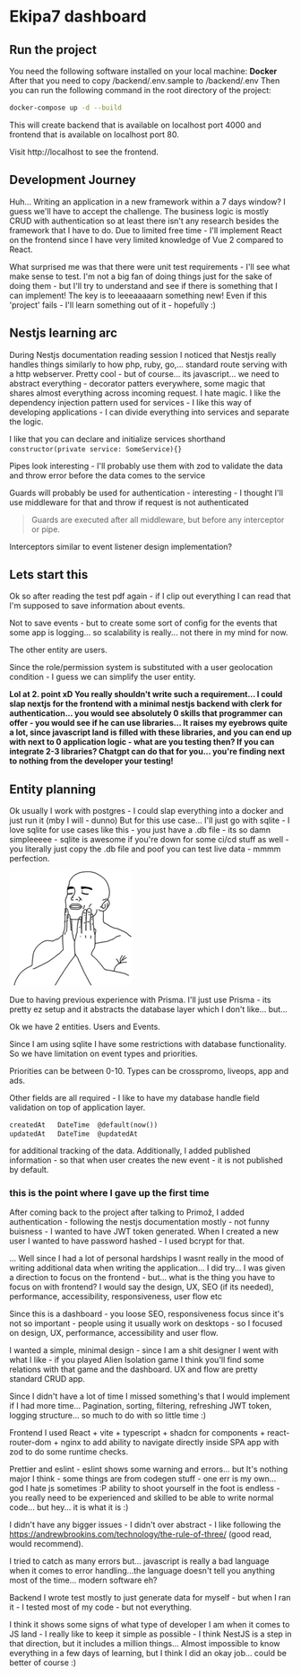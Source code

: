 # Ekipa7 dashboard

## Run the project
You need the following software installed on your local machine: **Docker**
After that you need to copy /backend/.env.sample to /backend/.env
Then you can run the following command in the root directory of the project:

```bash
docker-compose up -d --build
```
This will create backend that is available on localhost port 4000 and frontend that is available on localhost port 80.

Visit http://localhost to see the frontend.

## Development Journey

Huh... Writing an application in a new framework within a 7 days window?
I guess we'll have to accept the challenge.
The business logic is mostly CRUD with authentication so at least there isn't any research besides the framework that I have to do.
Due to limited free time - I'll implement React on the frontend since I have very limited knowledge of Vue 2 compared to React.

What surprised me was that there were unit test requirements - I'll see what make sense to test.
I'm not a big fan of doing things just for the sake of doing them - but I'll try to understand and see if there is something that I can implement! The key is to leeeaaaaarn something new!
Even if this 'project' fails - I'll learn something out of it - hopefully :)

## Nestjs learning arc

During Nestjs documentation reading session I noticed that Nestjs really handles things similarly to how php, ruby, go,... standard route serving with a http webserver.
Pretty cool - but of course... its javascript... we need to abstract everything - decorator patters everywhere, some magic that shares almost everything across incoming request. I hate magic.
I like the dependency injection pattern used for services - I like this way of developing applications - I can divide everything into services and separate the logic.

I like that you can declare and initialize services shorthand `constructor(private service: SomeService){}`

Pipes look interesting - I'll probably use them with zod to validate the data and throw error before the data comes to the service

Guards will probably be used for authentication - interesting - I thought I'll use middleware for that and throw if request is not authenticated

> Guards are executed after all middleware, but before any interceptor or pipe.

Interceptors similar to event listener design implementation?

## Lets start this

Ok so after reading the test pdf again - if I clip out everything I can read that I'm supposed to save information about events.

Not to save events - but to create some sort of config for the events that some app is logging... so scalability is really... not there in my mind for now.

The other entity are users.

Since the role/permission system is substituted with a user geolocation condition - I guess we can simplify the user entity.

**Lol at 2. point xD You really shouldn't write such a requirement... I could slap nextjs for the frontend with a minimal nestjs backend with clerk for authentication... you would see absolutely 0 skills that programmer can offer - you would see if he can use libraries... It raises my eyebrows quite a lot, since javascript land is filled with these libraries, and you can end up with next to 0 application logic - what are you testing then? If you can integrate 2-3 libraries? Chatgpt can do that for you... you're finding next to nothing from the developer your testing!**


## Entity planning

Ok usually I work with postgres - I could slap everything into a docker and just run it (mby I will - dunno)
But for this use case... I'll just go with sqlite - I love sqlite for use cases like this - you just have a .db file - its so damn simpleeeee - sqlite is awesome if you're down for some ci/cd stuff as well - you literally just copy the .db file and poof you can test live data - mmmm perfection.

![feel-good.png](assets/feel-good.png)

Due to having previous experience with Prisma. I'll just use Prisma - its pretty ez setup and it abstracts the database layer which I don't like... but...


Ok we have 2 entities.
Users and Events.

Since I am using sqlite I have some restrictions with database functionality. So we have limitation on event types and priorities.

Priorities can be between 0-10.
Types can be crosspromo, liveops, app and ads.

Other fields are all required - I like to have my database handle field validation on top of application layer.

```sqlite
createdAt   DateTime  @default(now())
updatedAt   DateTime  @updatedAt
```

for additional tracking of the data.
Additionally, I added published information - so that when user creates the new event - it is not published by default.


### this is the point where I gave up the first time

After coming back to the project after talking to Primož, I added authentication - following the nestjs documentation mostly - not funny buisness - I wanted to have JWT token generated.
When I created a new user I wanted to have password hashed - I used bcrypt for that.

... Well since I had a lot of personal hardships I wasnt really in the mood of writing additional data when writing the application...
I did try...
I was given a direction to focus on the frontend - but... what is the thing you have to focus on with frontend?
I would say the design, UX, SEO (if its needed), performance, accessibility, responsiveness, user flow etc

Since this is a dashboard - you loose SEO, responsiveness focus since it's not so important - people using it usually work on desktops - so I focused on design, UX, performance, accessibility and user flow.

I wanted a simple, minimal design - since I am a shit designer I went with what I like - if you played Alien Isolation game I think you'll find some relations with that game and the dashboard. UX and flow are pretty standard CRUD app.

Since I didn't have a lot of time I missed something's that I would implement if I had more time... Pagination, sorting, filtering, refreshing JWT token, logging structure... so much to do with so little time :)

Frontend I used React + vite + typescript + shadcn for components + react-router-dom + nginx to add ability to navigate directly inside SPA app with zod to do some runtime checks.

Prettier and eslint - eslint shows some warning and errors... but It's nothing major I think - some things are from codegen stuff - one err is my own... god I hate js sometimes :P ability to shoot yourself in the foot is endless - you really need to be experienced and skilled to be able to write normal code... but hey... it is what it is :)

I didn't have any bigger issues - I didn't over abstract - I like following the https://andrewbrookins.com/technology/the-rule-of-three/ (good read, would recommend).

I tried to catch as many errors but... javascript is really a bad language when it comes to error handling...the language doesn't tell you anything most of the time... modern software eh?

Backend I wrote test mostly to just generate data for myself - but when I ran it - I tested most of my code - but not everything.

I think it shows some signs of what type of developer I am when it comes to JS land - I really like to keep it simple as possible - I think NestJS is a step in that direction, but it includes a million things... Almost impossible to know everything in a few days of learning, but I think I did an okay job... could be better of course :)


